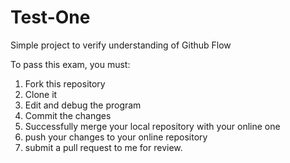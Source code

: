 Test-One
========

Simple project to verify understanding of Github Flow

To pass this exam, you must:
1. Fork this repository
2. Clone it
3. Edit and debug the program
4. Commit the changes
5. Successfully merge your local repository with your online one
6. push your changes to your online repository
7. submit a pull request to me for review.
